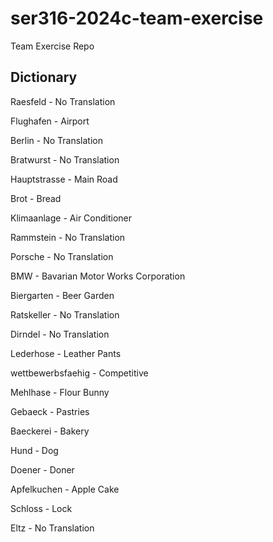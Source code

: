 # ser316-2024c-team-exercise
Team Exercise Repo

## Dictionary

Raesfeld - No Translation

Flughafen - Airport

Berlin - No Translation

Bratwurst - No Translation

Hauptstrasse - Main Road

Brot - Bread

Klimaanlage - Air Conditioner

Rammstein - No Translation

Porsche - No Translation

BMW - Bavarian Motor Works Corporation

Biergarten - Beer Garden

Ratskeller - No Translation

Dirndel - No Translation

Lederhose - Leather Pants

wettbewerbsfaehig - Competitive

Mehlhase - Flour Bunny

Gebaeck - Pastries

Baeckerei - Bakery

Hund - Dog

Doener - Doner

Apfelkuchen - Apple Cake

Schloss - Lock

Eltz - No Translation
